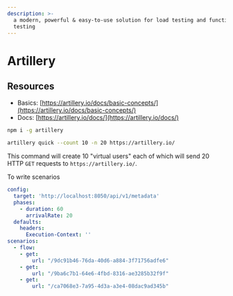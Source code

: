 ```yaml
---
description: >-
  a modern, powerful & easy-to-use solution for load testing and functional
  testing
---
```


# Artillery

## Resources

* Basics: [https://artillery.io/docs/basic-concepts/](https://artillery.io/docs/basic-concepts/)
* Docs: [https://artillery.io/docs/](https://artillery.io/docs/)

```bash
npm i -g artillery
```

```bash
artillery quick --count 10 -n 20 https://artillery.io/
```

This command will create 10 "virtual users" each of which will send 20 HTTP `GET` requests to `https://artillery.io/`.

To write scenarios

```yaml
config:
  target: 'http://localhost:8050/api/v1/metadata'
  phases:
    - duration: 60
      arrivalRate: 20
  defaults:
    headers:
      Execution-Context: ''
scenarios:
  - flow:
    - get:
        url: "/9dc91b46-76da-40d6-a884-3f71756adfe6"
    - get:
        url: "/9ba6c7b1-64e6-4fbd-8316-ae3285b32f9f"
    - get:
        url: "/ca7068e3-7a95-4d3a-a3e4-08dac9ad345b"

```



